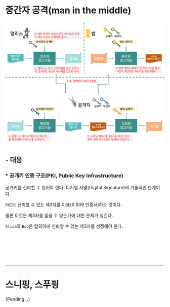 # 중간자 공격(man in the middle)

![중간자 공격](../docs/assets/01-man-in-the-middle.png)

## - 대응
### * 공개키 인증 구조(PKI, Public Key Infrastructure)

공개키를 신뢰할 수 있어야 한다. 디지털 서명(Digital Signature)의 기술적인 한계이다.

`PKI`는 신뢰할 수 있는 제3자를 이용(X.509 인증서)하는 것이다.

물론 이것은 제3자를 믿을 수 있는가에 대한 문제가 생긴다.

`Alice`와 `Bob`은 합의하에 신뢰할 수 있는 제3자를 선정해야 한다.

<br><br><br><br><br><hr>

# 스니핑, 스푸핑

{Pending...}